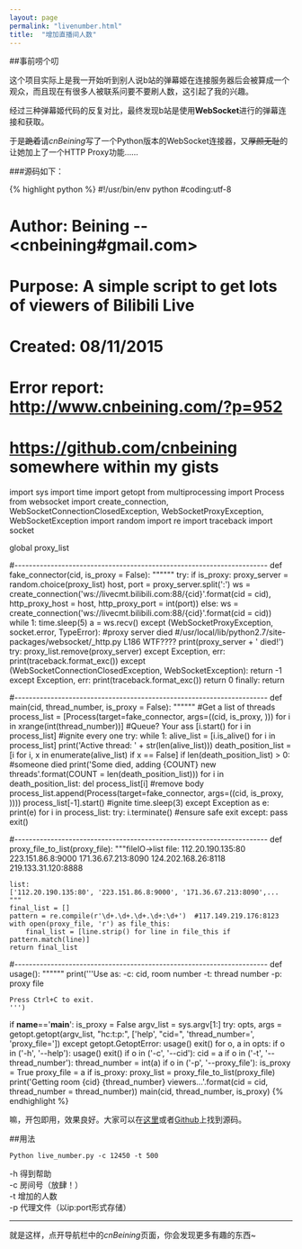```yaml
---
layout: page
permalink: "livenumber.html"
title:  "增加直播间人数"
---
```


##事前唠个叨

这个项目实际上是我一开始听到别人说b站的弹幕姬在连接服务器后会被算成一个观众，而且现在有很多人被联系问要不要刷人数，这引起了我的兴趣。

经过三种弹幕姬代码的反复对比，最终发现b站是使用**WebSocket**进行的弹幕连接和获取。

于是<del>跪着</del>请*cnBeining*写了一个Python版本的WebSocket连接器，又<del>厚颜无耻</del>的让她加上了一个HTTP Proxy功能……

###源码如下：

{% highlight python %}
#!/usr/bin/env python
#coding:utf-8
# Author:  Beining --<cnbeining#gmail.com>
# Purpose: A simple script to get lots of viewers of Bilibili Live
# Created: 08/11/2015
# Error report: http://www.cnbeining.com/?p=952
# https://github.com/cnbeining  somewhere within my gists

import sys
import time
import getopt
from multiprocessing import Process
from websocket import create_connection, WebSocketConnectionClosedException, WebSocketProxyException, WebSocketException
import random
import re
import traceback
import socket

global proxy_list

#----------------------------------------------------------------------
def fake_connector(cid, is_proxy = False):
    """"""
    try:
        if is_proxy:
            proxy_server = random.choice(proxy_list)
            host, port = proxy_server.split(':')
            ws = create_connection('ws://livecmt.bilibili.com:88/{cid}'.format(cid = cid), http_proxy_host = host, http_proxy_port = int(port))
        else:
            ws = create_connection('ws://livecmt.bilibili.com:88/{cid}'.format(cid = cid))
        while 1:
            time.sleep(5)
            a = ws.recv()
    except (WebSocketProxyException, socket.error, TypeError):  #proxy server died
            #/usr/local/lib/python2.7/site-packages/websocket/_http.py L186 WTF????
        print(proxy_server + ' died!')
        try:
            proxy_list.remove(proxy_server)
        except Exception, err:
            print(traceback.format_exc())
    except (WebSocketConnectionClosedException, WebSocketException):
        return -1
    except Exception, err:
        print(traceback.format_exc())
        return 0
    finally:
        return

#----------------------------------------------------------------------
def main(cid, thread_number, is_proxy = False):
    """"""
    #Get a list of threads
    process_list = [Process(target=fake_connector, args=((cid, is_proxy, ))) for i in xrange(int(thread_number))]  #Queue? Your ass
    [i.start() for i in process_list]  #ignite every one
    try:
        while 1:
            alive_list = [i.is_alive() for i in process_list]
            print('Active thread: ' + str(len(alive_list)))
            death_position_list = [i for i, x in enumerate(alive_list) if x == False]
            if len(death_position_list) > 0:  #someone died
                print('Some died, adding {COUNT} new threads'.format(COUNT = len(death_position_list)))
                for i in death_position_list:
                    del process_list[i]  #remove body
                    process_list.append(Process(target=fake_connector, args=((cid, is_proxy, ))))
                    process_list[-1].start()  #ignite
            time.sleep(3)
    except Exception as e:
        print(e)
        for i in process_list:
            try:
                i.terminate()  #ensure safe exit
            except:
                pass
        exit()

#----------------------------------------------------------------------
def proxy_file_to_list(proxy_file):
    """fileIO->list
    file:
    112.20.190.135:80
    223.151.86.8:9000
    171.36.67.213:8090
    124.202.168.26:8118
    219.133.31.120:8888
    
    list:
    ['112.20.190.135:80', '223.151.86.8:9000', '171.36.67.213:8090',...
    """
    final_list = []
    pattern = re.compile(r'\d+.\d+.\d+.\d+:\d+')  #117.149.219.176:8123
    with open(proxy_file, 'r') as file_this:
        final_list = [line.strip() for line in file_this if pattern.match(line)]
    return final_list

#----------------------------------------------------------------------
def usage():
    """"""
    print('''Use as:
    -c: cid, room number
    -t: thread number
    -p: proxy file
    
    Press Ctrl+C to exit.
    ''')

if __name__=='__main__':
    is_proxy = False
    argv_list = sys.argv[1:]
    try:
        opts, args = getopt.getopt(argv_list, "hc:t:p:",
                                   ['help', "cid=", 'thread_number=', 'proxy_file='])
    except getopt.GetoptError:
        usage()
        exit()
    for o, a in opts:
        if o in ('-h', '--help'):
            usage()
            exit()
        if o in ('-c', '--cid'):
            cid = a
        if o in ('-t', '--thread_number'):
            thread_number = int(a)
        if o in ('-p', '--proxy_file'):
            is_proxy = True
            proxy_file = a
    if is_proxy:
        proxy_list = proxy_file_to_list(proxy_file)
    print('Getting room {cid} {thread_number} viewers...'.format(cid = cid, thread_number = thread_number))
    main(cid, thread_number, is_proxy)
{% endhighlight %}

嘛，开包即用，效果良好。大家可以在[这里](/script/live_number.py)或者[Github](https://gist.github.com/cnbeining/6b2273d7e332f29193d0)上找到源码。

##用法

`Python live_number.py -c 12450 -t 500`

-h 得到帮助  
-c 房间号（放肆！）  
-t 增加的人数  
-p 代理文件（以ip:port形式存储）

***

就是这样，点开导航栏中的*cnBeining*页面，你会发现更多有趣的东西~
